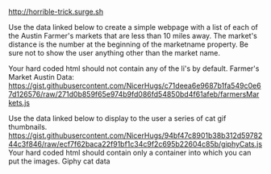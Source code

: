 http://horrible-trick.surge.sh

Use the data linked below to create a simple webpage with a list of each of the Austin Farmer's markets that are less than 10 miles away. The market's distance is the number at the beginning of the marketname property. Be sure not to show the user anything other than the market name.

Your hard coded html should not contain any of the li's by default.
Farmer's Market Austin Data:
https://gist.githubusercontent.com/NicerHugs/c71deea6e9687b1fa549c0e67d126576/raw/271d0b859f65e974b9fd086fd54850bd4f61afeb/farmersMarkets.js

Use the data linked below to display to the user a series of cat gif thumbnails.
https://gist.githubusercontent.com/NicerHugs/94bf47c8901b38b312d5978244c3f846/raw/ecf7f62baca22f91bf1c34c9f2c695b22604c85b/giphyCats.js
Your hard coded html should contain only a container into which you can put the images.
Giphy cat data

